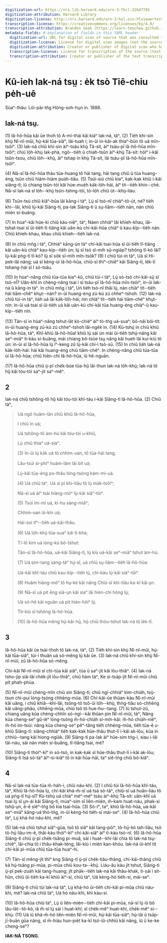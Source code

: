 ```yaml
---
digitization-url: https://nrs.lib.harvard.edu/urn-3:fhcl:32647785
digitization-attribution: Harvard Library
digitization-license: http://nrs.harvard.edu/urn-3:hul.ois:hlviewerterms
transcription-license: https://creativecommons.org/licenses/by/4.0/
transcription-attribution: Brandon Seah (https://learn-teochew.github.io)
metadata-fields: # explanation of fields in this YAML header
  digitization-url: URL for digital scan of source that was consulted to make the text transcription
  digitization-license: License for digital scan images (not the source text itself)
  digitization-attribution: Creator or publisher of digital scan who has released the scan under above license
  transcription-license: License for transcription of the source (text only, not the images), i.e. this document
  transcription-attribution: Creator or publisher of the text transcription
---
```


# Kū-ieh Iak-ná tsṳ : e̍k tsò Tiê-chiu pe̍h-uē

Sùaⁿ-thâu: Lói-pài-tn̂g Hông-soh-hṳn ìn. 1888.

## Iak-ná tsṳ.

(1) Iâ-hô-hûa kâi ūe thoh tõ A-mí-thài kâi kiáⁿ Iak-ná, tàⁿ, (2) Tie̍h khí-sin khṳ̀ Nî-nî-mûi, hṳ́-kâi tūa-siâⁿ, lâi-tuah i; in-ũi in-kâi-ak thiaⁿ-bûn tõ uá mīn-tsôiⁿ. (3) Iak-ná chiũ khí-sin àiⁿ-tsáu khṳ̀ Tã-sit, àiⁿ tsáu-pī Iâ-hô-hûa mīn-tsôiⁿ; chiũ lo̍h-khṳ̀ Iak-phà, ngõ--tie̍h ũ chiah-tsûn àiⁿ-khṳ̀ Tã-sit: hôiⁿ i-kâi tsûn-tsou, chiũ lo̍h--khṳ̀, àiⁿ tshap in khṳ̀ Tã-sit, lâi tsáu-pī Iâ-hô-hûa mīn-tsôiⁿ.

(4) Nā-sĩ Iâ-hô-hûa thàu tūa-huang tõ hái tang, hái tang chiũ ũ tūa huang-éng, tsûn chiũ hiám-hiám pua̍h-tiāu. (5) Tsúi-siú chiũ kiaⁿ, kak-kak khiû i-kâi siãng-tì; iũ chiang tsûn-tói kâi hùe-mue̍h ka̍k-lo̍h-hái, àiⁿ tit--tie̍h khin--chē. Nā-sĩ Iak-ná sĩ lo̍h--khṳ̀ tsûn-tshng-tói, tó-lo̍h chiũ u̍t--khṳ̀-liáu.

(6) Tsûn-tsú chiû kiâⁿ-bûa lâi kāng-i tàⁿ, Lṳ́ sĩ tsò-nî chiàⁿ-tõ-u̍t, né? tie̍h khí--lâi, khiû lṳ́-kâi Siãng-tì, pa-lak Siãng-tì ũ sṳ-liãm--tie̍h nán, nán chiũ mién sí-buâng.

(7) In hùaⁿ-kâi húe-kì chiũ kàu-niêⁿ, tàⁿ, Náen chhiáⁿ lâi khieh-khau, lâi-tshat-tsai sĩ ũi-tie̍h tî-tiâng kâi uân-kù chí-kâi-hũa chiàⁿ ũ kau-ki̍p--tie̍h nán. Chiũ khieh-khau, khau chiũ khieh--tie̍h Iak-ná.

(8) In chiũ mn̄g i tàⁿ, Chhiáⁿ kāng-ún tàⁿ chí-kâi tsai-hũa sĩ ũi-tie̍h tî-tiâng kâi uân-kù chiàⁿ kau-ki̍p--tie̍h ún; lṳ́ sĩ tsò sĩ-mih sṳ̄-ngia̍p? tshông tî-kò lâi? lṳ́-kâi pńg-tī tî-kò? lṳ́ sĩ so̍k sĩ-mih mîn-tso̍k? (9) I chiũ tùi-in tàⁿ, Uá sĩ Hi-pek-lâi nâng; uá sĩ kèng-ùi Iâ-hô-hûa, chiũ-sĩ thiⁿ-chiēⁿ kâi Siãng-tì, le̍k-tī tshang-hái sĩ I só-tsãu.

(10) In hùaⁿ-nâng chiũ tūa-tūa kiaⁿ-kũ, chiũ tùi-i tàⁿ, Lṳ́ só-tsò chí-kâi-sṳ̄ sĩ tsò-nÎ? Uân-khî in chèng-nâng tsai i sĩ tsáu-pī Iâ-hô-hûa mīn-tsôiⁿ, in-ũi Iak-ná ũ kāng-in tàⁿ. In chiũ mn̄g i tàⁿ, Uń tie̍h tsò-nî thãi lṳ́, nán chiàⁿ tit--tie̍h hái tiām-chẽⁿ khṳt--nán? in-ũi huang-éng zú-kú zú chheⁿ-tshoh. (12) Iak-ná chiũ tùi-in tàⁿ, lia̍h uá lâi ka̍k-lo̍h-hái; nín chiàⁿ tit--tie̍h hái tiām-chẽⁿ khṳt-nín: in-ũi uá tsai sĩ ũi-tie̍h uá kâi uân-kù chí-kâi tūa huang-éng chiàⁿ-ũ kau-ki̍p--tie̍h nín.

(13) Tãn-sĩ in hùaⁿ-nâng tshut-la̍t kò-chiéⁿ àiⁿ tò-tńg uá-suaⁿ; bô-nãi bõi-tit: in-ũi huang-éng zú-kú zú chheⁿ-tshoh lâi-nge̍k in. (14) Kù-tshṳ́ in chiũ khiû Iâ-hô-hûa, tàⁿ, Khî-khiû Iâ-hô-hûa! khiû lṳ́ sái ún mài ũi-tie̍h tshṳ́-nâng kâi seⁿ-miāⁿ tì-kàu sí-buâng, mài chiang bô-tsũe tsṳ nâng kâi hueh lâi kui-kiũ tõ ún: in-ũi sĩ Iâ-hô-hûa lṳ́ íⁿ-keng zû lṳ́-kâi chí-ì tsò-sū. (15) In chiũ lia̍h Iak-ná ka̍k-lo̍h-hái: hái kâi huang-éng chiũ tiām-chẽⁿ. In chèng-nâng chiũ tūa-tūa ùi Iâ-hô-hûa; chiũ hièn-chì Iâ-hô-hûa, iũ hẽ-nguān.

(17) Iâ-hô-hûa chiũ ṳ̃-pĩ che̍k-búe tūa-hṳ̂ lâi-thun Iak-ná lo̍h-khṳ̀; Iak-ná tõ hṳ̂ kâi tóu-tói saⁿ-jit saⁿ-mêⁿ.

## 2

Iak-ná chiũ tshông-tõ hṳ̂ kâi tóu-tói khî-táu i-kâi Siãng-tì Iâ-hô-hûa. (2) Chiũ tàⁿ,

> Uá ngõ huãm-lān chiũ khiû Iâ-hô-hûa,
>
> I chiũ ìn uá;
>
> Uá tshông-tõ àm-hú kâi tóu-tói u-khiû,
>
> Lṳ́ chiũ thiaⁿ uá-siaⁿ.
>
> (3) In-ũi lṳ́ ka̍k uá tõ chhim-uan, tõ tūa-hái tang,
>
> Lâu-tsúi sì-phìⁿ huàm-lãm lâi bi̍t uá;
>
> Lṳ́-kâi tūa-éng po-thâu lóng-tsóng kám-mi-uá.
>
> (4) Uá chiũ tàⁿ, Uá sĩ pĩ khì-tiāu tõ lṳ́ ma̍k-tsôiⁿ;
>
> Nā-sĩ uá àiⁿ tsài hiàng-mōⁿ lṳ́-kâi siàⁿ-tōiⁿ.
>
> (5) Tsúi im-mi uá, ki-hu sàng-miāⁿ;
>
> Chhim-uan ûi-kín uá;
>
> Hái-soi tîⁿ--tie̍h uá-kâi-thâu.
>
> (6) Uá lo̍h-khṳ̀ tūa-suaⁿ kâi tī-kha;
>
> Tī-lô kìm uá ióng-kú bô-tshut:
>
> Tãn-sĩ Iâ-hô-hûa, uá-kâi Siãng-tì, lṳ́ kiù uá-kâi seⁿ-miāⁿ tshut àm-hú.
>
> (7) Uá sim-tang sàng-táⁿ hṳ́-sî, uá chiũ sṳ-liãm--tie̍h Iâ-hô-hûa:
>
> Uá-kâi khî-táu chiũ kau-ki̍p--tiéh lṳ́, chì-kàu lṳ́-kâi siàⁿ-tōiⁿ.
>
> (8) Huâm hiàng-mōⁿ tõ hṳ-ké kâi nâng Chiũ-sĩ khì-tiāu ka-kī kâi ṳn.
>
> (9) Nā-sī uá pit ēng siā-ṳn kâi siaⁿ lâi hièn-chì hõng lṳ́;
>
> Uá só-hẽ kâi nguān uá pit hièn-hôiⁿ lṳ́.
>
> Tit-kiù sĩ tshông Iâ-hô-hûa.
>
> (10) Iâ-hô-hûa mẽng hṳ́-kâi-hṳ̂, hṳ̂ chiũ thòu-tshut Iak-ná tõ le̍k-tī.

## 3

Iâ-hô-hûa kâi ūe tsài-thoh tõ Iak-ná, tàⁿ, (2) Tie̍h khí-sin khṳ̀ Nî-nî-mûi, hṳ́-kâi tūa-siâⁿ, tùi-i thuân uá só-mẽng lṳ́ kâi ūe. (3) Iak-ná chiũ khí-sin khṳ̀ Nî-nî-mûi, zû Iâ-hô-hûa só-mẽng.

Chí-kâi Nî-nî-mûi sĩ chì-tūa kâi siâⁿ, tūa ũ saⁿ-ji̍t kâi lōu-thiâⁿ. (4) Iak-ná tsho-ji̍p siâ-lãi che̍k-ji̍t lōu-thiâⁿ, chiũ hàm tàⁿ, Ke sì-tsa̍p-ji̍t Nî-nî-mûi chiũ pit phah-phùa.

(5) Nî-nî-mûi chèng-mîn chiũ sìn Siãng-tì; chiũ ngí-chhiáⁿ kìm-chia̍h, tsṳ̃-tsun chì-pui lóng-tsóng chhēng-mûa. (6) Chí-kâi-ūe thûan-kàu Nî-nî-mûi kâi uâng, i chiũ khiã--khí-lâi, tsông-tõ tsō-ūi lóh--khṳ̀, thǹg-tiāu só-chhēng kâi uâng-phâu, chhēng-mûa, chiũ tsõ tõ hue-hu--tang. (7) Iũ tshut-zũ, chiang uâng kũa chèng-chhîn só-ngí--kâi thûan pìn Nî-nî-mûi, tàⁿ, Nâng kũa cheng-seⁿ gû-iêⁿ lóng-tsóng m̄-hó-chia̍h sĩ-mih-kâi: m̄-hó chia̍h-niêⁿ, m̄-hó ím-tsúi: nâng kũa cheng-seⁿ pêⁿ-tâng tie̍h chhēng-mûa, tie̍h tūa-ē u-khiû Siãng-tì: siãng-chhiáⁿ tie̍h kak-kak hûe-thâu thut-lī i-kâi ak-lōu, kũa in chhiú--tang kâi hiong-ngia̍k. (9) Siãng-tì pa-lak àiⁿ hûe-sim tńg-ì, siau i-lâi tãi-náu, sái nán mién sí-buâng, tî-tiâng tsai, mé?

(10) Siãng-tì thóiⁿ-kìⁿ in só-tsò, in kak-kak sĩ hûe-thâu thut-lī i-kâi ak-lōu; Siãng-tì tsá só-tàⁿ àiⁿ-si-kiâⁿ tõ in kâi hũa-hāi, taⁿ siẽ-tńg chiũ bô-kiâⁿ.

## 4

Nā-sĩ Iak-ná tūa-tūa m̄-háh-ì, chiũ náu-khì. (2) I chiũ tùi Iâ-hô-hûa khî-táu, tàⁿ, Khiû Iâ-hô-hûa lṳ́, chí-kâi khá-m̄-sĩ uá tsá só-tàⁿ, chiũ-sĩ uá huân-liáu tõ uá pńg-tī hṳ́-sî? Kù-tshṳ́ uá chiàⁿ méⁿ-méⁿ tsáu àiⁿ-khṳ̀ Tã-sit: uân-khî uá tsai lṳ́ sĩ ṳn-ài kâi Siãng-tì, múaⁿ-sim sĩ liên-mién, m̄-kam huat-náu, phak-si tshṳ̂-ṳn, ē-ē siẽⁿ-tńg bô kia tsai-hũa. (3) Só-íⁿ, taⁿ, khiû Iâ-hô-hûa, uá-kâi seⁿ-miāⁿ kāng-uá thó-tńg, in-ũi kèng-hó tie̍h-sí mài-seⁿ. (4) Iâ-hô-hûa chiũ tàⁿ, Lṳ́ khá-hó náu-khì, mé?

(5) Iak-ná chiũ tshut siâⁿ-gūa, tsõ tõ siâⁿ kâi tang-pôiⁿ, tõ-hṳ́-kò tah-liâu, tsõ tõ-hṳ́ liâu-im-ẽ, thãi-kàu thóiⁿ-kìⁿ chí-kâi-siâⁿ àiⁿ tì-kàu tsò-nî. (6) Iâ-hô-hûa Siãng-tì chiũ ṳ̃-pĩ che̍k-tsâng pi-muâ, sái i huat--khí-lâi chia tõ Iak-ná tsṳ-chiẽⁿ, lâi-chia tõ i thâu-khak-téng, lâi-kiù i mién kan-khóu. Iak-ná ũi-khî tit chí-kâi pi-mûa chiũ tūa-tūa huaⁿ-hí.

(7) Tãn-sĩ mêng-ji̍t thiⁿ kng Siãng-tì ṳ̃-pĩ che̍k-tiâu-thâng, chí-kâi-thâng chiũ kã hṳ́-tsâng pi-mûa, pi-mûa chiũ kou-ta--khṳ̀. Liáu-ãu kàu ji̍t tshut, Siãng-tì ṳ̃-pĩ pek-zua̍h kâi tang-huang; ji̍t pha̍k--tie̍h Iak-ná kâi thâu-khak, tì-sái i sit-hûn, chiũ ũi-tie̍h ka-kī khiû àiⁿ-sí, chiũ tàⁿ, Uá kèng-hó tiéh-sí, mài-seⁿ.

(9) Siãng-tì chiũ tùi Iak-ná tàⁿ, Lṳ́ khá-hó ũi-tie̍h chí-kâi pi-mûa chiũ náu-khì, mé? Iak-ná chiũ tàⁿ, Uá hó náu-khì, khì kàu-sí.

(10) Iâ-hô-hûa chiũ tàⁿ, Lṳ́ ũ liên-mién--tie̍h chí-kâi pi-mûa, nā-sĩ lṳ́ iũ bô lâu-la̍t--tõ-kò, iā m̄-sĩ lṳ́ sái i huat-khí; sĩ che̍k-mêⁿ huat-khí, che̍k-mêⁿ sí--khṳ̀: (11) Uá iũ khá-m̄-hó liên-mién Nî-nî-mûi, hṳ́-kâi tūa-siâⁿ; hṳ́-lãi ũ tsa̍p-jī-buān gūa nâng, sĩ m̄-hiáu hun-pie̍t ka-kī tsó-iũ-chhiú kâi nâng, iũ ũ ke-ke cheng-seⁿ? 

**IAK-NÁ TSONG.**